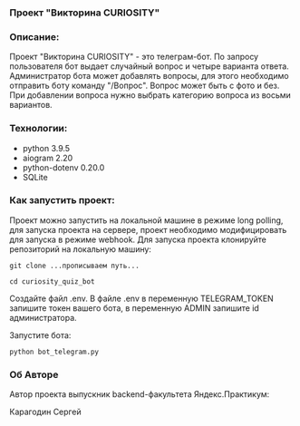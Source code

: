### Проект "Викторина CURIOSITY"

### Описание:
Проект "Викторина CURIOSITY" - это телеграм-бот. 
По запросу пользователя бот выдает случайный вопрос и четыре варианта ответа.
Администратор бота может добавлять вопросы, для этого необходимо отправить 
боту команду "/Вопрос". Вопрос может быть с фото и без. При добавлении вопроса
нужно выбрать категорию вопроса из восьми вариантов. 

### Технологии:
- python 3.9.5
- aiogram 2.20
- python-dotenv 0.20.0
- SQLite


### Как запустить проект:
Проект можно запустить на локальной машине в режиме long polling, для запуска 
проекта на сервере, проект необходимо модифицировать для запуска в режиме
webhook.
Для запуска проекта клонируйте репозиторий на локальную машину:

```
git clone ...прописываем путь...
```

```
cd curiosity_quiz_bot
```

Создайте файл .env. В файле .env в переменную TELEGRAM_TOKEN запишите токен вашего бота, 
в переменную ADMIN запишите id администратора.

Запустите бота:

```
python bot_telegram.py
```


### Об Авторе

Автор проекта выпускник backend-факультета Яндекс.Практикум:

Карагодин Сергей
